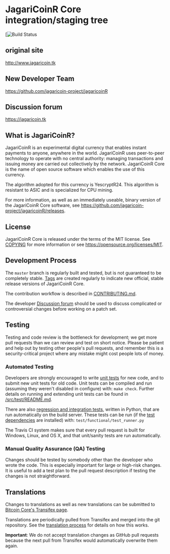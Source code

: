 JagariCoinR Core integration/staging tree
=====================================

[![Build Status](http://www.jagaricoin.tk/jagaricoinR)

original site
----------------
http://www.jagaricoin.tk

New Developer Team
----------------
https://github.com/jagaricoin-project/jagaricoinR

Discussion forum
----------------
https://jagaricoin.tk

What is JagariCoinR?
----------------

JagariCoinR is an experimental digital currency that enables instant payments to
anyone, anywhere in the world. JagariCoinR uses peer-to-peer technology to operate
with no central authority: managing transactions and issuing money are carried
out collectively by the network. JagariCoinR Core is the name of open source
software which enables the use of this currency.

The algorithm adopted for this currency is YescryptR24.
This algorithm is resistant to ASIC and is specialized for CPU mining.

For more information, as well as an immediately useable, binary version of
the JagariCoinR Core software, see https://github.com/jagaricoin-project/jagaricoinR/releases.

License
-------

JagariCoinR Core is released under the terms of the MIT license. See [COPYING](COPYING) for more
information or see https://opensource.org/licenses/MIT.

Development Process
-------------------

The `master` branch is regularly built and tested, but is not guaranteed to be
completely stable. [Tags](https://github.com/jagaricoin-project/jagaricoinR/tags) are created
regularly to indicate new official, stable release versions of JagariCoinR Core.

The contribution workflow is described in [CONTRIBUTING.md](CONTRIBUTING.md).

The developer [Discussion forum](https://jagaricoin.tk)
should be used to discuss complicated or controversial changes before working
on a patch set.

Testing
-------

Testing and code review is the bottleneck for development; we get more pull
requests than we can review and test on short notice. Please be patient and help out by testing
other people's pull requests, and remember this is a security-critical project where any mistake might cost people
lots of money.

### Automated Testing

Developers are strongly encouraged to write [unit tests](src/test/README.md) for new code, and to
submit new unit tests for old code. Unit tests can be compiled and run
(assuming they weren't disabled in configure) with: `make check`. Further details on running
and extending unit tests can be found in [/src/test/README.md](/src/test/README.md).

There are also [regression and integration tests](/test), written
in Python, that are run automatically on the build server.
These tests can be run (if the [test dependencies](/test) are installed) with: `test/functional/test_runner.py`

The Travis CI system makes sure that every pull request is built for Windows, Linux, and OS X, and that unit/sanity tests are run automatically.

### Manual Quality Assurance (QA) Testing

Changes should be tested by somebody other than the developer who wrote the
code. This is especially important for large or high-risk changes. It is useful
to add a test plan to the pull request description if testing the changes is
not straightforward.

Translations
------------

Changes to translations as well as new translations can be submitted to
[Bitcoin Core's Transifex page](https://www.transifex.com/projects/p/bitcoin/).

Translations are periodically pulled from Transifex and merged into the git repository. See the
[translation process](doc/translation_process.md) for details on how this works.

**Important**: We do not accept translation changes as GitHub pull requests because the next
pull from Transifex would automatically overwrite them again.
